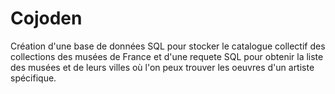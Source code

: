 # Cojoden
Création d'une base de données SQL pour stocker le catalogue collectif des collections des musées de France et d'une requete SQL pour obtenir la liste des musées et de leurs villes où l'on peux trouver les oeuvres d'un artiste spécifique.
